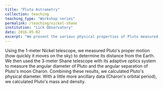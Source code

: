 ```yaml
---
title: "Pluto Astrometry"
collection: teaching
teaching_type: "Workshop series"
permalink: /teaching/nickel-shane
institution: "Lick Observatory"
date: 2016-05-02
excerpt: "We present the various physical properties of Pluto measured from and calculated after observing with Lick's Nickel telescope, Shane telescope, the Hubble Space Telescope, and the New Horizons deep Solar System probe. "
---
```

Using the 1-meter Nickel telescope, we measured Pluto's proper motion (how quickly it moves on
the sky) to determine its distance from the Earth. We then used the 3-meter Shane telescope with its adaptive optics system to measure the angular diameter of Pluto and the angular separation of Pluto's moon Charon. Combining these results, we calculated Pluto's physical diameter. With a little more ancillary data (Charon's orbital period), we calculated Pluto's mass and density.
